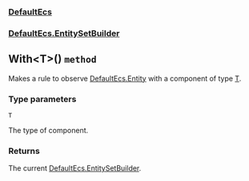 ### [DefaultEcs](./DefaultEcs.md 'DefaultEcs')
### [DefaultEcs.EntitySetBuilder](./DefaultEcs-EntitySetBuilder.md 'DefaultEcs.EntitySetBuilder')
## With&lt;T&gt;() `method`
Makes a rule to observe [DefaultEcs.Entity](./DefaultEcs-Entity.md 'DefaultEcs.Entity') with a component of type [T](./DefaultEcs-EntitySetBuilder-With-T-().md#T 'T').
### Type parameters

<a name='DefaultEcs-EntitySetBuilder-With-T-()-T'></a>
`T`

The type of component.
### Returns
The current [DefaultEcs.EntitySetBuilder](./DefaultEcs-EntitySetBuilder.md 'DefaultEcs.EntitySetBuilder').
